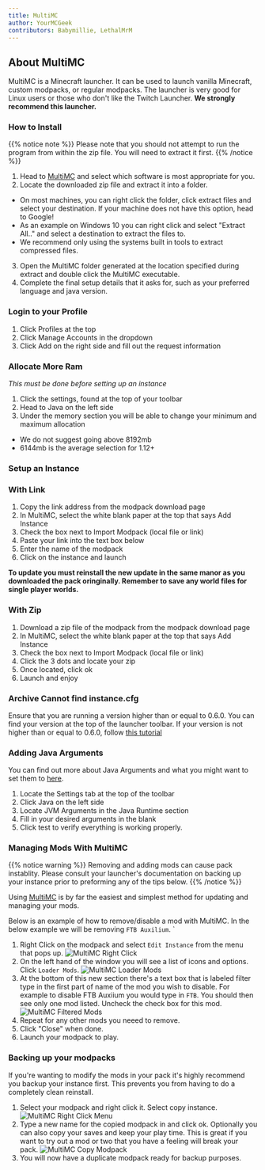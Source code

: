 ```yaml
---
title: MultiMC
author: YourMCGeek
contributors: Babymillie, LethalMrM
---
```


## About MultiMC

MultiMC is a Minecraft launcher. It can be used to launch vanilla Minecraft, custom modpacks, or regular modpacks. The launcher is very good for Linux users or those who don't like the Twitch Launcher. **We strongly recommend this launcher.**

### How to Install

  {{% notice note %}}
  Please note that you should not attempt to run the program from within the zip file. You will need to extract it first.
  {{% /notice %}}

1. Head to [MultiMC](https://multimc.org) and select which software is most appropriate for you.
2. Locate the downloaded zip file and extract it into a folder.
  - On most machines, you can right click the folder, click extract files and select your destination. If your machine does not have this option, head to Google!
  - As an example on Windows 10 you can right click and select "Extract All.." and select a destination to extract the files to.
  - We recommend only using the systems built in tools to extract compressed files.

3. Open the MultiMC folder generated at the location specified during extract and double click the MultiMC executable.
4. Complete the final setup details that it asks for, such as your preferred language and java version.

### Login to your Profile
1. Click Profiles at the top
2. Click Manage Accounts in the dropdown
3. Click Add on the right side and fill out the request information

### Allocate More Ram
*This must be done before setting up an instance*
1. Click the settings, found at the top of your toolbar
2. Head to Java on the left side
3. Under the memory section you will be able to change your minimum and maximum allocation
  - We do not suggest going above 8192mb
  - 6144mb is the average selection for 1.12+

### Setup an Instance
### With Link
1. Copy the link address from the modpack download page
2. In MultiMC, select the white blank paper at the top that says Add Instance
3. Check the box next to Import Modpack (local file or link)
4. Paste your link into the text box below
5. Enter the name of the modpack
6. Click on the instance and launch

**To update you must reinstall the new update in the same manor as you downloaded the pack oringinally. Remember to save any world files for single player worlds.**
### With Zip
1. Download a zip file of the modpack from the modpack download page
2. In MultiMC, select the white blank paper at the top that says Add Instance
3. Check the box next to Import Modpack (local file or link)
4. Click the 3 dots and locate your zip
5. Once located, click ok
6. Launch and enjoy

### Archive Cannot find instance.cfg
Ensure that you are running a version higher than or equal to 0.6.0. You can find your version at the top of the launcher toolbar. If your version is not higher than or equal to 0.6.0, follow [this tutorial](https://github.com/MultiMC/MultiMC5/wiki/Switching-update-channels)

### Adding Java Arguments
You can find out more about Java Arguments and what you might want to set them to [here](/home/guides/java-args/).

1. Locate the Settings tab at the top of the toolbar
2. Click Java on the left side
3. Locate JVM Arguments in the Java Runtime section
4. Fill in your desired arguments in the blank
5. Click test to verify everything is working properly.

### Managing Mods With MultiMC
{{% notice warning %}}
Removing and adding mods can cause pack instablity. Please consult your launcher's documentation on backing up your instance prior to preforming any of the tips below.
{{% /notice %}}

Using [MultiMC](https://multimc.org/) is by far the easiest and simplest method for updating and managing your mods. 

Below is an example of how to remove/disable a mod with MultiMC. In the below example we will be removing `FTB Auxilium`.
`
1. Right Click on the modpack and select `Edit Instance` from the menu that pops up.
![MultiMC Right Click](/assets/images/multimc/multimc-rightclick.png) 
2. On the left hand of the window you will see a list of icons and options. Click `Loader Mods`.
![MultiMC Loader Mods](/assets/images/multimc/multimc-loadermods.png) 
3. At the bottom of this new section there's a text box that is labeled filter type in the first part of name of the mod you wish to disable. For example to disable FTB Auxiium you would type in `FTB`. You should then see only one mod listed. Uncheck the check box for this mod.
![MultiMC Filtered Mods](/assets/images/multimc/multimc-filtered.png) 
4. Repeat for any other mods you neeed to remove.
5. Click "Close" when done.
6. Launch your modpack to play.

### Backing up your modpacks
If you're wanting to modify the mods in your pack it's highly recommend you backup your instance first. This prevents you from having to do a completely clean reinstall.

1. Select your modpack and right click it. Select copy instance.
![MultiMC Right Click Menu](/assets/images/multimc/multimc-rightclick.png) 
2. Type a new name for the copied modpack in and click ok. Optionally you can also copy your saves and keep your play time. This is great if you want to try out a mod or two that you have a feeling will break your pack.
![MultiMC Copy Modpack](/assets/images/multimc/multimc-copy-instance.png) 
3. You will now have a duplicate modpack ready for backup purposes.